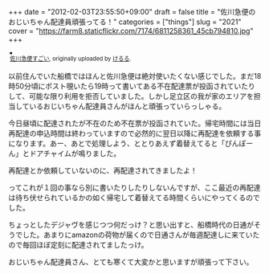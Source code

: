 +++
date = "2012-02-03T23:55:50+09:00"
draft = false
title = "佐川急便のおじいちゃん配達員頑張ってる！"
categories = ["things"]
slug = "2021"
cover = "https://farm8.staticflickr.com/7174/6811258361_45cb794810.jpg"
+++

<div style="text-align: left; padding: 3px;">
<a href="https://www.flickr.com/photos/keruru/6811258361/" title="photo sharing"><img src="https://farm8.staticflickr.com/7174/6811258361_45cb794810.jpg" style="border: solid 2px #000000;" alt="" /></a>
<br />
<span style="font-size: 0.8em; margin-top: 0px;"><a href="https://www.flickr.com/photos/keruru/6811258361/">佐川急便すごい</a>, originally uploaded by <a href="https://www.flickr.com/photos/keruru/">けるる</a>.</span>
</div>
<p>
以前住んでいた船橋ではほんと佐川急便は絶対使いたくない感じでした。まだ18時50分頃にポスト覗いたら19時って書いてある不在配達票が投函されていたりして、可能な限り利用を拒否していました。しかし足立区の我が家のエリアを担当しているおじいちゃん配達員さんがほんと頑張っていらっしゃる。
</p>
<p>
今日昼頃に配達されたが不在のため不在票が投函されていた。帰宅時間には当日再配達の申込時間は終わっていますので必然的に翌日以降に再配達を依頼する事になります。あー、あとで処理しよう、ととりあえず着替えてると「ぴんぽーん」とドアチャイムが鳴りました。

再配達とか依頼していないのに、再配達されてきましたよ！
</p>
<p>
ってこれが１回の事なら別に書いたりしたりしないんですが、ここ最近の再配達は待ち伏せられているかの如く帰宅して着替えてる時間くらいにやってくるのでした。
</p>
<p>
ちょっとしたデジャヴを感じつつ何だっけ？と思い出すと、船橋時代の日通がそうでした。あまりにamazonの荷物が届くので日通さんが毎週配達しに来ていたので毎回ほぼ定刻に配達されてましたっけ。
</p>
<p>
おじいちゃん配達員さん、とても寒くて大変かと思いますが頑張って下さい。
</p>
